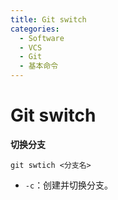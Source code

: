 ```yaml
---
title: Git switch
categories:
  - Software
  - VCS
  - Git
  - 基本命令
---
```

# Git switch

**切换分支**

 ```shell
git swtich <分支名>
 ```

- `-c`：创建并切换分支。
